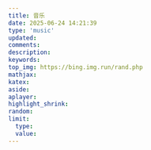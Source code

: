 ```yaml
---
title: 音乐
date: 2025-06-24 14:21:39
type: 'music'
updated:
comments:
description:
keywords:
top_img: https://bing.img.run/rand.php
mathjax:
katex:
aside:
aplayer:
highlight_shrink:
random:
limit:
  type:
  value:
---
```

